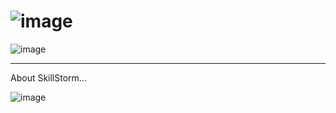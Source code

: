 # ![image](https://github.com/DJ322/SkillStorm/assets/72959116/10d7fbc1-61d5-4edc-9659-fcd27f9a4900)


![image](https://github.com/DJ322/SkillStorm/assets/72959116/32d1aa56-8178-45a8-a193-fa9abf7ac231)
___________________________________________________________________________________________________



About SkillStorm...

![image](https://github.com/DJ322/SkillStorm/assets/72959116/8f5a15b0-934a-4241-994b-e432f0643e21)
